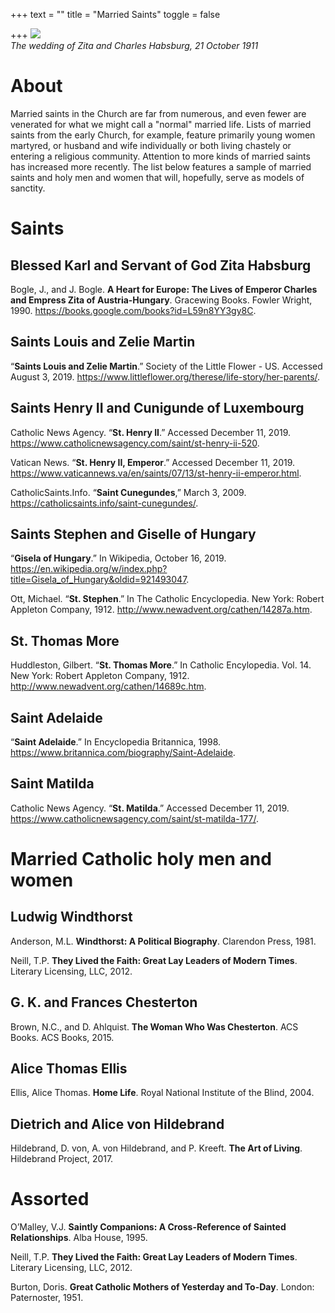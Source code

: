 +++
text = ""
title = "Married Saints"
toggle = false

+++
![](https://upload.wikimedia.org/wikipedia/commons/c/ca/Zitawed.jpg)  
_The wedding of Zita and Charles Habsburg, 21 October 1911_

# About

Married saints in the Church are far from numerous, and even fewer are venerated for what we might call a "normal" married life. Lists of married saints from the early Church, for example, feature primarily young women martyred, or husband and wife individually or both living chastely or entering a religious community. Attention to more kinds of married saints has increased more recently. The list below features a sample of married saints and holy men and women that will, hopefully, serve as models of sanctity.

# Saints

## Blessed Karl and Servant of God Zita Habsburg

Bogle, J., and J. Bogle. **A Heart for Europe: The Lives of Emperor Charles and Empress Zita of Austria-Hungary**. Gracewing Books. Fowler Wright, 1990. https://books.google.com/books?id=L59n8YY3gy8C.

## Saints Louis and Zelie Martin

“**Saints Louis and Zelie Martin**.” Society of the Little Flower - US. Accessed August 3, 2019. https://www.littleflower.org/therese/life-story/her-parents/.

## Saints Henry II and Cunigunde of Luxembourg

Catholic News Agency. “**St. Henry II**.” Accessed December 11, 2019. https://www.catholicnewsagency.com/saint/st-henry-ii-520.

Vatican News. “**St. Henry II, Emperor**.” Accessed December 11, 2019. https://www.vaticannews.va/en/saints/07/13/st-henry-ii-emperor.html.

CatholicSaints.Info. “**Saint Cunegundes**,” March 3, 2009. https://catholicsaints.info/saint-cunegundes/.

## Saints Stephen and Giselle of Hungary

“**Gisela of Hungary**.” In Wikipedia, October 16, 2019. https://en.wikipedia.org/w/index.php?title=Gisela_of_Hungary&oldid=921493047.

Ott, Michael. “**St. Stephen**.” In The Catholic Encyclopedia. New York: Robert Appleton Company, 1912. http://www.newadvent.org/cathen/14287a.htm.


## St. Thomas More

Huddleston, Gilbert. “**St. Thomas More**.” In Catholic Encylopedia. Vol. 14. New York: Robert Appleton Company, 1912. http://www.newadvent.org/cathen/14689c.htm.

## Saint Adelaide 

“**Saint Adelaide**.” In Encyclopedia Britannica, 1998. https://www.britannica.com/biography/Saint-Adelaide.

## Saint Matilda 

Catholic News Agency. “**St. Matilda**.” Accessed December 11, 2019. https://www.catholicnewsagency.com/saint/st-matilda-177/.

# Married Catholic holy men and women

## Ludwig Windthorst

Anderson, M.L. **Windthorst: A Political Biography**. Clarendon Press, 1981. 

Neill, T.P. **They Lived the Faith: Great Lay Leaders of Modern Times**. Literary Licensing, LLC, 2012. 

## G. K. and Frances Chesterton

Brown, N.C., and D. Ahlquist. **The Woman Who Was Chesterton**. ACS Books. ACS Books, 2015. 

## Alice Thomas Ellis

Ellis, Alice Thomas. **Home Life**. Royal National Institute of the Blind, 2004. 

## Dietrich and Alice von Hildebrand

Hildebrand, D. von, A. von Hildebrand, and P. Kreeft. **The Art of Living**. Hildebrand Project, 2017. 

# Assorted 

O’Malley, V.J. **Saintly Companions: A Cross-Reference of Sainted Relationships**. Alba House, 1995. 

Neill, T.P. **They Lived the Faith: Great Lay Leaders of Modern Times**. Literary Licensing, LLC, 2012. 

Burton, Doris. **Great Catholic Mothers of Yesterday and To-Day**. London: Paternoster, 1951.



